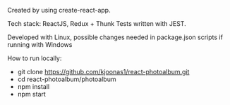 Created by using create-react-app.

Tech stack: ReactJS, Redux + Thunk
Tests written with JEST.

Developed with Linux, possible changes needed in package.json scripts if running with Windows

How to run locally:
- git clone https://github.com/kjoonas1/react-photoalbum.git
- cd react-photoalbum/photoalbum
- npm install
- npm start
